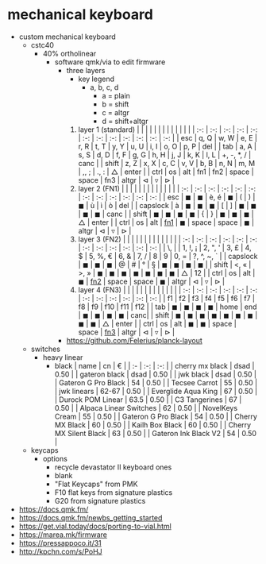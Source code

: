 # mechanical keyboard

+ custom mechanical keyboard
    + cstc40
        + 40% ortholinear
            + software qmk/via to edit firmware
                + three layers
                    + key legend
                        + a, b, c, d
                            + a = plain
                            + b = shift
                            + c = altgr
                            + d = shift+altgr
                    1. layer 1 (standard)
                        | | | | | | | | | | | | |
                        | :-: | :-: | :-: | :-: | :-: | :-: | :-: | :-: | :-: | :-: | :-: | :-: |
                        | esc | q, Q | w, W | e, E | r, R | t, T | y, Y | u, U | i, I | o, O | p, P | del |
                        | tab | a, A | s, S | d, D | f, F | g, G | h, H | j, J | k, K | l, L | +, -, *, / | canc |
                        | shift | z, Z | x, X | c, C | v, V | b, B | n, N | m, M | ,, ; | ., : | $\triangle$ | enter |
                        | ctrl | os | alt | fn1 | fn2 | space | space | fn3 | altgr | $\triangleleft$ | $\triangledown$ | $\triangleright$ |
                    1. layer 2 (FN1)
                        | | | | | | | | | | | | |
                        | :-: | :-: | :-: | :-: | :-: | :-: | :-: | :-: | :-: | :-: | :-: | :-: |
                        | esc | $\blacksquare$ | $\blacksquare$ | è, é | $\blacksquare$ | ( | ) | $\blacksquare$ | ù | ì | ò | del |
                        | capslock | à | $\blacksquare$ | $\blacksquare$ | $\blacksquare$ | [ | ] | $\blacksquare$ | $\blacksquare$ | $\blacksquare$ | $\blacksquare$ | canc |
                        | shift | $\blacksquare$ | $\blacksquare$ | $\blacksquare$ | $\blacksquare$ | { | } | $\blacksquare$ | $\blacksquare$ | $\blacksquare$ | $\triangle$ | enter |
                        | ctrl | os | alt | <u>fn1</u> | $\blacksquare$ | space | space | $\blacksquare$ | altgr | $\triangleleft$ | $\triangledown$ | $\triangleright$ |
                    1. layer 3 (FN2)
                        | | | | | | | | | | | | |
                        | :-: | :-: | :-: | :-: | :-: | :-: | :-: | :-: | :-: | :-: | :-: | :-: |
                        | \\, \| | 1, !, ¡ | 2, ", ' | 3, £ | 4, $ | 5, %, € | 6, & | 7, / | 8 | 9 | 0, = | ?, ^, ~, ` |
                        | capslock | $\blacksquare$ | $\blacksquare$ | $\blacksquare$ | @ | # | ° | § | $\blacksquare$ | $\blacksquare$ | $\blacksquare$ | $\blacksquare$ |
                        | shift | <, « | >, » | $\blacksquare$ | $\blacksquare$ | $\blacksquare$ | $\blacksquare$ | $\blacksquare$ | $\blacksquare$ | $\blacksquare$ | $\triangle$ | 12 |
                        | ctrl | os | alt | $\blacksquare$  | <u>fn2</u> | space | space | $\blacksquare$ | altgr | $\triangleleft$ | $\triangledown$ | $\triangleright$ |
                    1. layer 4 (FN3)
                        | | | | | | | | | | | | |
                        | :-: | :-: | :-: | :-: | :-: | :-: | :-: | :-: | :-: | :-: | :-: | :-: |
                        | f1 | f2 | f3 | f4 | f5 | f6 | f7 | f8 | f9 | f10 | f11 | f12 |
                        | tab | $\blacksquare$ | $\blacksquare$ | $\blacksquare$ | $\blacksquare$ | home | end | $\blacksquare$ | $\blacksquare$ | $\blacksquare$ | $\blacksquare$ | canc|
                        | shift | $\blacksquare$ | $\blacksquare$ | $\blacksquare$ | $\blacksquare$ | $\blacksquare$ | $\blacksquare$ | $\blacksquare$ | $\blacksquare$ | $\blacksquare$ | $\triangle$ | enter |
                        | ctrl | os | alt | $\blacksquare$ | $\blacksquare$ | space | space | <u>fn3</u> | altgr | $\triangleleft$ | $\triangledown$ | $\triangleright$ |
                + https://github.com/Felerius/planck-layout
    + switches
        + heavy linear
            + black
                | name | cn | € |
                | :- | :-: | :-: |
                | cherry mx black | dsad | 0.50 |
                | gateron black | dsad | 0.50 |
                | jwk black | dsad | 0.50 |
                | Gateron G Pro Black | 54 | 0.50 |
                | Tecsee Carrot | 55 | 0.50 |
                | jwk linears | 62-67 | 0.50 |
                | Everglide Aqua King | 67 | 0.50 |
                | Durock POM Linear | 63.5 | 0.50 |
                | C3 Tangerines | 67 | 0.50 |
                | Alpaca Linear Switches | 62 | 0.50 |
                | NovelKeys Cream | 55 | 0.50 |
                | Gateron G Pro Black | 54 | 0.50 |
                | Cherry MX Black | 60 | 0.50 |
                | Kailh Box Black | 60 | 0.50 |
                | Cherry MX Silent Black | 63 | 0.50 |
                | Gateron Ink Black V2 | 54 | 0.50 |
    + keycaps
        + options
            + recycle devastator II keyboard ones
            + blank
            + "Flat Keycaps" from PMK
            + F10 flat keys from signature plastics
            + G20 from signature plastics
+ https://docs.qmk.fm/
+ https://docs.qmk.fm/newbs_getting_started
+ https://get.vial.today/docs/porting-to-vial.html
+ https://marea.mk/firmware
+ https://pressappoco.it/31
+ http://kpchn.com/s/PoHJ